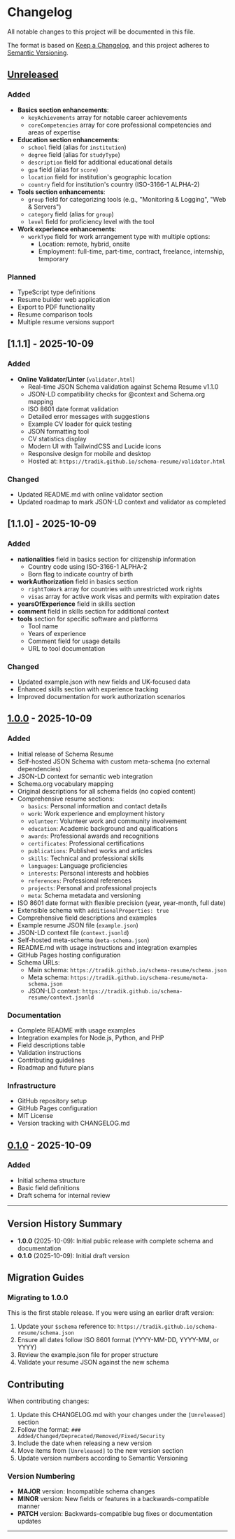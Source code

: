 # Changelog

All notable changes to this project will be documented in this file.

The format is based on [Keep a Changelog](https://keepachangelog.com/en/1.0.0/),
and this project adheres to [Semantic Versioning](https://semver.org/spec/v2.0.0.html).

## [Unreleased]

### Added
- **Basics section enhancements**:
  - `keyAchievements` array for notable career achievements
  - `coreCompetencies` array for core professional competencies and areas of expertise
- **Education section enhancements**:
  - `school` field (alias for `institution`)
  - `degree` field (alias for `studyType`)
  - `description` field for additional educational details
  - `gpa` field (alias for `score`)
  - `location` field for institution's geographic location
  - `country` field for institution's country (ISO-3166-1 ALPHA-2)
- **Tools section enhancements**:
  - `group` field for categorizing tools (e.g., "Monitoring & Logging", "Web & Servers")
  - `category` field (alias for `group`)
  - `level` field for proficiency level with the tool
- **Work experience enhancements**:
  - `workType` field for work arrangement type with multiple options:
    - Location: remote, hybrid, onsite
    - Employment: full-time, part-time, contract, freelance, internship, temporary

### Planned
- TypeScript type definitions
- Resume builder web application
- Export to PDF functionality
- Resume comparison tools
- Multiple resume versions support

## [1.1.1] - 2025-10-09

### Added
- **Online Validator/Linter** (`validator.html`)
  - Real-time JSON Schema validation against Schema Resume v1.1.0
  - JSON-LD compatibility checks for @context and Schema.org mapping
  - ISO 8601 date format validation
  - Detailed error messages with suggestions
  - Example CV loader for quick testing
  - JSON formatting tool
  - CV statistics display
  - Modern UI with TailwindCSS and Lucide icons
  - Responsive design for mobile and desktop
  - Hosted at: `https://tradik.github.io/schema-resume/validator.html`

### Changed
- Updated README.md with online validator section
- Updated roadmap to mark JSON-LD context and validator as completed

## [1.1.0] - 2025-10-09

### Added
- **nationalities** field in basics section for citizenship information
  - Country code using ISO-3166-1 ALPHA-2
  - Born flag to indicate country of birth
- **workAuthorization** field in basics section
  - `rightToWork` array for countries with unrestricted work rights
  - `visas` array for active work visas and permits with expiration dates
- **yearsOfExperience** field in skills section
- **comment** field in skills section for additional context
- **tools** section for specific software and platforms
  - Tool name
  - Years of experience
  - Comment field for usage details
  - URL to tool documentation

### Changed
- Updated example.json with new fields and UK-focused data
- Enhanced skills section with experience tracking
- Improved documentation for work authorization scenarios

## [1.0.0] - 2025-10-09

### Added
- Initial release of Schema Resume
- Self-hosted JSON Schema with custom meta-schema (no external dependencies)
- JSON-LD context for semantic web integration
- Schema.org vocabulary mapping
- Original descriptions for all schema fields (no copied content)
- Comprehensive resume sections:
  - `basics`: Personal information and contact details
  - `work`: Work experience and employment history
  - `volunteer`: Volunteer work and community involvement
  - `education`: Academic background and qualifications
  - `awards`: Professional awards and recognitions
  - `certificates`: Professional certifications
  - `publications`: Published works and articles
  - `skills`: Technical and professional skills
  - `languages`: Language proficiencies
  - `interests`: Personal interests and hobbies
  - `references`: Professional references
  - `projects`: Personal and professional projects
  - `meta`: Schema metadata and versioning
- ISO 8601 date format with flexible precision (year, year-month, full date)
- Extensible schema with `additionalProperties: true`
- Comprehensive field descriptions and examples
- Example resume JSON file (`example.json`)
- JSON-LD context file (`context.jsonld`)
- Self-hosted meta-schema (`meta-schema.json`)
- README.md with usage instructions and integration examples
- GitHub Pages hosting configuration
- Schema URLs:
  - Main schema: `https://tradik.github.io/schema-resume/schema.json`
  - Meta schema: `https://tradik.github.io/schema-resume/meta-schema.json`
  - JSON-LD context: `https://tradik.github.io/schema-resume/context.jsonld`

### Documentation
- Complete README with usage examples
- Integration examples for Node.js, Python, and PHP
- Field descriptions table
- Validation instructions
- Contributing guidelines
- Roadmap and future plans

### Infrastructure
- GitHub repository setup
- GitHub Pages configuration
- MIT License
- Version tracking with CHANGELOG.md

## [0.1.0] - 2025-10-09

### Added
- Initial schema structure
- Basic field definitions
- Draft schema for internal review

---

## Version History Summary

- **1.0.0** (2025-10-09): Initial public release with complete schema and documentation
- **0.1.0** (2025-10-09): Initial draft version

## Migration Guides

### Migrating to 1.0.0

This is the first stable release. If you were using an earlier draft version:

1. Update your `$schema` reference to: `https://tradik.github.io/schema-resume/schema.json`
2. Ensure all dates follow ISO 8601 format (YYYY-MM-DD, YYYY-MM, or YYYY)
3. Review the example.json file for proper structure
4. Validate your resume JSON against the new schema

## Contributing

When contributing changes:

1. Update this CHANGELOG.md with your changes under the `[Unreleased]` section
2. Follow the format: `### Added/Changed/Deprecated/Removed/Fixed/Security`
3. Include the date when releasing a new version
4. Move items from `[Unreleased]` to the new version section
5. Update version numbers according to Semantic Versioning

### Version Numbering

- **MAJOR** version: Incompatible schema changes
- **MINOR** version: New fields or features in a backwards-compatible manner
- **PATCH** version: Backwards-compatible bug fixes or documentation updates

---

[Unreleased]: https://github.com/tradik/schema-resume/compare/v1.0.0...HEAD
[1.0.0]: https://github.com/tradik/schema-resume/releases/tag/v1.0.0
[0.1.0]: https://github.com/tradik/schema-resume/releases/tag/v0.1.0
